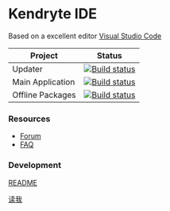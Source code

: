 # Kendryte IDE
Based on a excellent editor [Visual Studio Code](https://github.com/Microsoft/vscode)

| Project | Status |
|-----|-----|
| Updater | [![Build status](https://gongt.visualstudio.com/kendryte-ide/_apis/build/status/Release%20Kendryte%20IDE%20Shell)](https://gongt.visualstudio.com/kendryte-ide/_build/latest?definitionId=3) |
|Main Application | [![Build status](https://gongt.visualstudio.com/kendryte-ide/_apis/build/status/Kendryte%20IDE%20Merge%20Dist)](https://gongt.visualstudio.com/kendryte-ide/_build/latest?definitionId=13) |
|Offline Packages | [![Build status](https://gongt.visualstudio.com/kendryte-ide/_apis/build/status/OfflinePackages)](https://gongt.visualstudio.com/kendryte-ide/_build/latest?definitionId=11) |

### Resources
* [Forum](https://forum.kendryte.com/)
* [FAQ](https://github.com/kendryte/kendryte-ide/wiki/FAQ)


### Development
[README](https://github.com/kendryte/kendryte-ide/wiki/README.en)

[读我](https://github.com/kendryte/kendryte-ide/wiki/README.cn)
 
